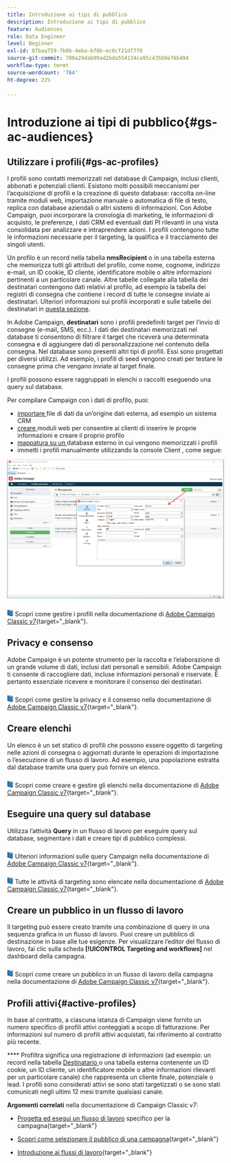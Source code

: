 ```yaml
---
title: Introduzione ai tipi di pubblico
description: Introduzione ai tipi di pubblico
feature: Audiences
role: Data Engineer
level: Beginner
exl-id: 07baa759-fb0b-4eba-bf8b-ec6cf21df7f8
source-git-commit: 780a29dab99ad2bda554134ca95c435b9e76b494
workflow-type: tm+mt
source-wordcount: '764'
ht-degree: 22%

---
```


# Introduzione ai tipi di pubblico{#gs-ac-audiences}

## Utilizzare i profili{#gs-ac-profiles}

I profili sono contatti memorizzati nel database di Campaign, inclusi clienti, abbonati e potenziali clienti. Esistono molti possibili meccanismi per l’acquisizione di profili e la creazione di questo database: raccolta on-line tramite moduli web, importazione manuale o automatica di file di testo, replica con database aziendali o altri sistemi di informazioni. Con Adobe Campaign, puoi incorporare la cronologia di marketing, le informazioni di acquisto, le preferenze, i dati CRM ed eventuali dati PI rilevanti in una vista consolidata per analizzare e intraprendere azioni. I profili contengono tutte le informazioni necessarie per il targeting, la qualifica e il tracciamento dei singoli utenti.

Un profilo è un record nella tabella **nmsRecipient** o in una tabella esterna che memorizza tutti gli attributi del profilo, come nome, cognome, indirizzo e-mail, un ID cookie, ID cliente, identificatore mobile o altre informazioni pertinenti a un particolare canale. Altre tabelle collegate alla tabella dei destinatari contengono dati relativi al profilo, ad esempio la tabella dei registri di consegna che contiene i record di tutte le consegne inviate ai destinatari. Ulteriori informazioni sui profili incorporati e sulle tabelle dei destinatari in [questa sezione](../dev/datamodel.md#ootb-profiles).

In Adobe Campaign, **destinatari** sono i profili predefiniti target per l’invio di consegne (e-mail, SMS, ecc.). I dati dei destinatari memorizzati nel database ti consentono di filtrare il target che riceverà una determinata consegna e di aggiungere dati di personalizzazione nel contenuto della consegna. Nel database sono presenti altri tipi di profili. Essi sono progettati per diversi utilizzi. Ad esempio, i profili di seed vengono creati per testare le consegne prima che vengano inviate al target finale.

I profili possono essere raggruppati in elenchi o raccolti eseguendo una query sul database.


Per compilare Campaign con i dati di profilo, puoi:

* [importare ](import.md) file di dati da un’origine dati esterna, ad esempio un sistema CRM
* [creare ](../dev/webapps.md) moduli web per consentire ai clienti di inserire le proprie informazioni e creare il proprio profilo
* [mappatura su un ](../connect/fda.md) database esterno in cui vengono memorizzati i profili
* immetti i profili manualmente utilizzando la console Client , come segue:

![](assets/create-profile.png)


![](../assets/do-not-localize/book.png) Scopri come gestire i profili nella documentazione di  [Adobe Campaign Classic v7](https://experienceleague.adobe.com/docs/campaign-classic/using/getting-started/profile-management/about-profiles.html){target=&quot;_blank&quot;}.


## Privacy e consenso

Adobe Campaign è un potente strumento per la raccolta e l’elaborazione di un grande volume di dati, inclusi dati personali e sensibili.  Adobe Campaign ti consente di raccogliere dati, incluse informazioni personali e riservate. È pertanto essenziale ricevere e monitorare il consenso dei destinatari.

![](../assets/do-not-localize/book.png) Scopri come gestire la privacy e il consenso nella documentazione di  [Adobe Campaign Classic v7](https://experienceleague.adobe.com/docs/campaign-classic/using/getting-started/privacy/privacy-and-recommendations.html){target=&quot;_blank&quot;}.

## Creare elenchi

Un elenco è un set statico di profili che possono essere oggetto di targeting nelle azioni di consegna o aggiornati durante le operazioni di importazione o l’esecuzione di un flusso di lavoro. Ad esempio, una popolazione estratta dal database tramite una query può fornire un elenco.

![](../assets/do-not-localize/book.png) Scopri come creare e gestire gli elenchi nella documentazione di  [Adobe Campaign Classic v7](https://experienceleague.adobe.com/docs/campaign-classic/using/getting-started/profile-management/creating-and-managing-lists.html){target=&quot;_blank&quot;}.

## Eseguire una query sul database

Utilizza l’attività **Query** in un flusso di lavoro per eseguire query sul database, segmentare i dati e creare tipi di pubblico complessi.

![](../assets/do-not-localize/book.png) Ulteriori informazioni sulle query Campaign nella documentazione di  [Adobe Campaign Classic v7](https://experienceleague.adobe.com/docs/campaign-classic/using/automating-with-workflows/introduction/targeting-data.html){target=&quot;_blank&quot;}.

![](../assets/do-not-localize/book.png) Tutte le attività di targeting sono elencate nella documentazione di  [Adobe Campaign Classic v7](https://experienceleague.adobe.com/docs/campaign-classic/using/automating-with-workflows/targeting-activities/about-targeting-activities.html){target=&quot;_blank&quot;}.

## Creare un pubblico in un flusso di lavoro

Il targeting può essere creato tramite una combinazione di query in una sequenza grafica in un flusso di lavoro. Puoi creare un pubblico di destinazione in base alle tue esigenze. Per visualizzare l’editor del flusso di lavoro, fai clic sulla scheda **[!UICONTROL Targeting and workflows]** nel dashboard della campagna.

![](../assets/do-not-localize/book.png) Scopri come creare un pubblico in un flusso di lavoro della campagna nella documentazione di  [Adobe Campaign Classic v7](https://experienceleague.adobe.com/docs/campaign-classic/using/orchestrating-campaigns/orchestrate-campaigns/marketing-campaign-target.html?lang=en#building-the-main-target-in-a-workflow){target=&quot;_blank&quot;}.


## Profili attivi{#active-profiles}

In base al contratto, a ciascuna istanza di Campaign viene fornito un numero specifico di profili attivi conteggiati a scopo di fatturazione. Per informazioni sul numero di profili attivi acquistati, fai riferimento al contratto più recente.

**** Profiltra significa una registrazione di informazioni (ad esempio: un record nella tabella  [Destinatario ](../dev/datamodel.md) o una tabella esterna contenente un ID cookie, un ID cliente, un identificatore mobile o altre informazioni rilevanti per un particolare canale) che rappresenta un cliente finale, potenziale o lead. I profili sono considerati attivi se sono stati targetizzati o se sono stati comunicati negli ultimi 12 mesi tramite qualsiasi canale.

<!--
You can monitor the number of active profiles used on your instances directly from Campaign Control Panel. 

![](../assets/do-not-localize/book.png) For more on this, refer to the [Control Panel documentation](https://docs.adobe.com/content/help/en/control-panel/using/performance-monitoring/active-profiles-monitoring.html).
-->

**Argomenti correlati** nella documentazione di Campaign Classic v7:

* [Progetta ed esegui un flusso di lavoro](https://experienceleague.adobe.com/docs/campaign-classic/using/automating-with-workflows/introduction/building-a-workflow.html) specifico per la campagna{target=&quot;_blank&quot;}

* [Scopri come selezionare il pubblico di una campagna](https://experienceleague.adobe.com/docs/campaign-classic/using/orchestrating-campaigns/orchestrate-campaigns/marketing-campaign-target.html){target=&quot;_blank&quot;}

* [Introduzione ai flussi di lavoro](https://experienceleague.adobe.com/docs/campaign-classic/using/automating-with-workflows/introduction/about-workflows.html){target=&quot;_blank&quot;}
